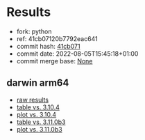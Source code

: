 # Results

- fork: python
- ref: 41cb07120b7792eac641
- commit hash: [41cb071](https://github.com/python/cpython/commit/41cb071)
- commit date: 2022-08-05T15:45:18+01:00
- commit merge base: [None](https://github.com/python/cpython/commit/None)

## darwin arm64

- [raw results](bm-20220805-darwin-arm64-python-41cb07120b7792eac641-3.11.0rc1-41cb071.json)
- [table vs. 3.10.4](bm-20220805-darwin-arm64-python-41cb07120b7792eac641-3.11.0rc1-41cb071-vs-3.10.4.md)
- [plot vs. 3.10.4](bm-20220805-darwin-arm64-python-41cb07120b7792eac641-3.11.0rc1-41cb071-vs-3.10.4.png)
- [table vs. 3.11.0b3](bm-20220805-darwin-arm64-python-41cb07120b7792eac641-3.11.0rc1-41cb071-vs-3.11.0b3.md)
- [plot vs. 3.11.0b3](bm-20220805-darwin-arm64-python-41cb07120b7792eac641-3.11.0rc1-41cb071-vs-3.11.0b3.png)

